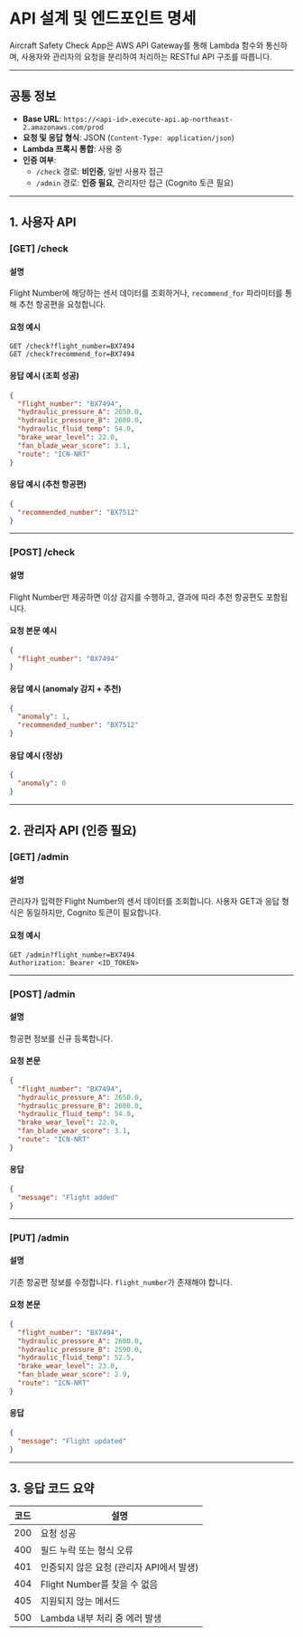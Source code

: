 # API 설계 및 엔드포인트 명세

Aircraft Safety Check App은 AWS API Gateway를 통해 Lambda 함수와 통신하며, 사용자와 관리자의 요청을 분리하여 처리하는 RESTful API 구조를 따릅니다.

---

## 공통 정보

- **Base URL**: `https://<api-id>.execute-api.ap-northeast-2.amazonaws.com/prod`
- **요청 및 응답 형식**: JSON (`Content-Type: application/json`)
- **Lambda 프록시 통합**: 사용 중
- **인증 여부**:
  - `/check` 경로: **비인증**, 일반 사용자 접근
  - `/admin` 경로: **인증 필요**, 관리자만 접근 (Cognito 토큰 필요)

---

## 1. 사용자 API

### [GET] /check

#### 설명
Flight Number에 해당하는 센서 데이터를 조회하거나, `recommend_for` 파라미터를 통해 추천 항공편을 요청합니다.

#### 요청 예시
```
GET /check?flight_number=BX7494
GET /check?recommend_for=BX7494
```

#### 응답 예시 (조회 성공)
```json
{
  "flight_number": "BX7494",
  "hydraulic_pressure_A": 2650.0,
  "hydraulic_pressure_B": 2600.0,
  "hydraulic_fluid_temp": 54.0,
  "brake_wear_level": 22.0,
  "fan_blade_wear_score": 3.1,
  "route": "ICN-NRT"
}
```

#### 응답 예시 (추천 항공편)
```json
{
  "recommended_number": "BX7512"
}
```

---

### [POST] /check

#### 설명
Flight Number만 제공하면 이상 감지를 수행하고, 결과에 따라 추천 항공편도 포함됩니다.

#### 요청 본문 예시
```json
{
  "flight_number": "BX7494"
}
```

#### 응답 예시 (anomaly 감지 + 추천)
```json
{
  "anomaly": 1,
  "recommended_number": "BX7512"
}
```

#### 응답 예시 (정상)
```json
{
  "anomaly": 0
}
```

---

## 2. 관리자 API (인증 필요)

### [GET] /admin

#### 설명
관리자가 입력한 Flight Number의 센서 데이터를 조회합니다. 사용자 GET과 응답 형식은 동일하지만, Cognito 토큰이 필요합니다.

#### 요청 예시
```
GET /admin?flight_number=BX7494
Authorization: Bearer <ID_TOKEN>
```

---

### [POST] /admin

#### 설명
항공편 정보를 신규 등록합니다.

#### 요청 본문
```json
{
  "flight_number": "BX7494",
  "hydraulic_pressure_A": 2650.0,
  "hydraulic_pressure_B": 2600.0,
  "hydraulic_fluid_temp": 54.0,
  "brake_wear_level": 22.0,
  "fan_blade_wear_score": 3.1,
  "route": "ICN-NRT"
}
```

#### 응답
```json
{
  "message": "Flight added"
}
```

---

### [PUT] /admin

#### 설명
기존 항공편 정보를 수정합니다. `flight_number`가 존재해야 합니다.

#### 요청 본문
```json
{
  "flight_number": "BX7494",
  "hydraulic_pressure_A": 2600.0,
  "hydraulic_pressure_B": 2590.0,
  "hydraulic_fluid_temp": 52.5,
  "brake_wear_level": 23.0,
  "fan_blade_wear_score": 2.9,
  "route": "ICN-NRT"
}
```

#### 응답
```json
{
  "message": "Flight updated"
}
```

---

## 3. 응답 코드 요약

| 코드 | 설명 |
|------|------|
| 200  | 요청 성공 |
| 400  | 필드 누락 또는 형식 오류 |
| 401  | 인증되지 않은 요청 (관리자 API에서 발생) |
| 404  | Flight Number를 찾을 수 없음 |
| 405  | 지원되지 않는 메서드 |
| 500  | Lambda 내부 처리 중 에러 발생 |
